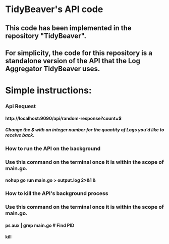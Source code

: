 # TidyBeaver's API code

## This code has been implemented in the repository "TidyBeaver".
## For simplicity, the code for this repository is a standalone version of the API that the Log Aggregator TidyBeaver uses.

# Simple instructions:

### Api Request
#### http://localhost:9090/api/random-response?count=$
##### Change the $ with an integer number for the quantity of Logs you'd like to receive back.

### How to run the API on the background
### Use this command on the terminal once it is within the scope of main.go.
#### nohup go run main.go > output.log 2>&1 &

### How to kill the API's background process 
### Use this command on the terminal once it is within the scope of main.go.
#### ps aux | grep main.go   # Find PID
#### kill <PID>

